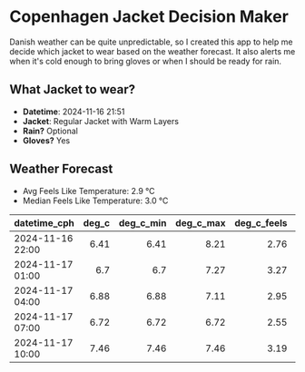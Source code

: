 
# Copenhagen Jacket Decision Maker

Danish weather can be quite unpredictable, so I created this app to help me decide which jacket to wear based on the weather forecast. 
It also alerts me when it's cold enough to bring gloves or when I should be ready for rain.

## What Jacket to wear?

- **Datetime**: 2024-11-16 21:51
- **Jacket**: Regular Jacket with Warm Layers
- **Rain?** Optional
- **Gloves?** Yes

## Weather Forecast
- Avg Feels Like Temperature: 2.9 °C
- Median Feels Like Temperature: 3.0 °C

| datetime_cph     |   deg_c |   deg_c_min |   deg_c_max |   deg_c_feels | weather   | wind   | rain   |
|:-----------------|--------:|------------:|------------:|--------------:|:----------|:-------|:-------|
| 2024-11-16 22:00 |    6.41 |        6.41 |        8.21 |          2.76 | Clouds    | High   | None   |
| 2024-11-17 01:00 |    6.7  |        6.7  |        7.27 |          3.27 | Clouds    | High   | None   |
| 2024-11-17 04:00 |    6.88 |        6.88 |        7.11 |          2.95 | Rain      | High   | Low    |
| 2024-11-17 07:00 |    6.72 |        6.72 |        6.72 |          2.55 | Clouds    | High   | None   |
| 2024-11-17 10:00 |    7.46 |        7.46 |        7.46 |          3.19 | Clouds    | High   | None   |
        